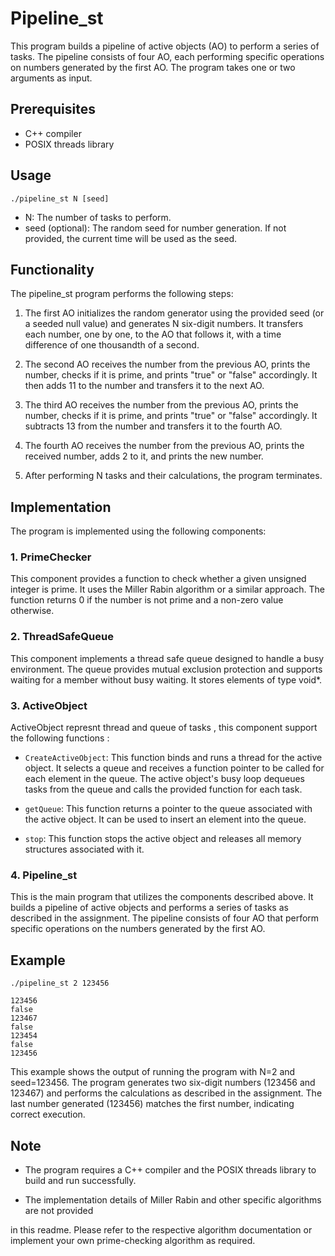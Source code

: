 # Pipeline_st

This program builds a pipeline of active objects (AO) to perform a series of tasks. The pipeline consists of four AO, each performing specific operations on numbers generated by the first AO. The program takes one or two arguments as input.

## Prerequisites
- C++ compiler
- POSIX threads library

## Usage
```
./pipeline_st N [seed]
```

- N: The number of tasks to perform.
- seed (optional): The random seed for number generation. If not provided, the current time will be used as the seed.

## Functionality

The pipeline_st program performs the following steps:

1. The first AO initializes the random generator using the provided seed (or a seeded null value) and generates N six-digit numbers. It transfers each number, one by one, to the AO that follows it, with a time difference of one thousandth of a second.

2. The second AO receives the number from the previous AO, prints the number, checks if it is prime, and prints "true" or "false" accordingly. It then adds 11 to the number and transfers it to the next AO.

3. The third AO receives the number from the previous AO, prints the number, checks if it is prime, and prints "true" or "false" accordingly. It subtracts 13 from the number and transfers it to the fourth AO.

4. The fourth AO receives the number from the previous AO, prints the received number, adds 2 to it, and prints the new number.

5. After performing N tasks and their calculations, the program terminates.

## Implementation

The program is implemented using the following components:

### 1. PrimeChecker

This component provides a function to check whether a given unsigned integer is prime. It uses the Miller Rabin algorithm or a similar approach. The function returns 0 if the number is not prime and a non-zero value otherwise.

### 2. ThreadSafeQueue

This component implements a thread safe queue designed to handle a busy environment. The queue provides mutual exclusion protection and supports waiting for a member without busy waiting. It stores elements of type void*.

### 3. ActiveObject

ActiveObject represnt thread and queue of tasks , this component support the following functions :

- `CreateActiveObject`: This function binds and runs a thread for the active object. It selects a queue and receives a function pointer to be called for each element in the queue. The active object's busy loop dequeues tasks from the queue and calls the provided function for each task.

- `getQueue`: This function returns a pointer to the queue associated with the active object. It can be used to insert an element into the queue.

- `stop`: This function stops the active object and releases all memory structures associated with it.

### 4. Pipeline_st

This is the main program that utilizes the components described above. It builds a pipeline of active objects and performs a series of tasks as described in the assignment. The pipeline consists of four AO that perform specific operations on the numbers generated by the first AO.

## Example

```
./pipeline_st 2 123456

123456
false
123467
false
123454
false
123456
```

This example shows the output of running the program with N=2 and seed=123456. The program generates two six-digit numbers (123456 and 123467) and performs the calculations as described in the assignment. The last number generated (123456) matches the first number, indicating correct execution.

## Note

- The program requires a C++ compiler and the POSIX threads library to build and run successfully.

- The implementation details of Miller Rabin and other specific algorithms are not provided

 in this readme. Please refer to the respective algorithm documentation or implement your own prime-checking algorithm as required.
